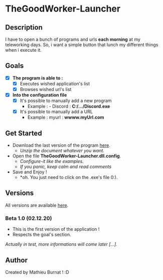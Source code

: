 # TheGoodWorker-Launcher
## Description
I have to open a bunch of programs and urls **each morning** at my teleworking days.
So, i want a simple button that lunch my different things when i execute it.

## Goals
- [x] **The program is able to :**
    - [x] Executes wished application's list
    - [x] Browses wished url's list
- [x] **Into the configuration file**
    - [x] It's possible to manually add a new program
        - Example : - Discord : **C:/.../Discord.exe**
    - [x] It's possible to manually add a URL
        - Example : myurl : **wwww.myUrl.com**

## Get Started
- Download the last version of the program [here](https://github.com/MathieuBurnat/TheGoodWorker-Launcher/tree/dev/installer).
    - *Unzip the document whatever you want.*
- Open the file **TheGoodWorker-Launcher.dll.config**.
    - *Configure-it like the examples.*
    - *If you panic, keep calm and read comments*
- Save and Enjoy  !
    - *oh. You just need to click on the .exe's file 0:).

## Versions 
All versions are available [here](https://github.com/MathieuBurnat/TheGoodWorker-Launcher/tree/dev/installer).

### Beta 1.0 (02.12.20)
- This is the first version of the application !
- Respects the goal's section.

*Actually in test, more informations will come later [...].*

## Author
Created by Mathieu Burnat ! :D